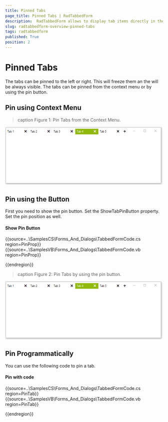 ```yaml
---
title: Pinned Tabs
page_title: Pinned Tabs | RadTabbedForm
description:  RadTabbedForm allows to display tab items directly in the title bar  
slug: radtabbedform-overview-pinned-tabs
tags: radtabbedform
published: True
position: 2
---
```



# Pinned Tabs

The tabs can be pinned to the left or right. This will freeze them an the will be always visible. The tabs can be pinned from the context menu or by using the pin button.

## Pin using Context Menu

>caption Figure 1: Pin Tabs from the Context Menu.

![radtabbedform-pinned-tabs001](images/radtabbedform-pinned-tabs001.gif)



## Pin using the Button

First you need to show the pin button. Set the ShowTabPinButton property. Set the pin position as well.

#### Show Pin Button

{{source=..\SamplesCS\Forms_And_Dialogs\TabbedFormCode.cs region=PinProp}} 
{{source=..\SamplesVB\Forms_And_Dialogs\TabbedFormCode.vb region=PinProp}} 

{{endregion}} 

>caption Figure 2: Pin Tabs by using the pin button.

![radtabbedform-pinned-tabs001](images/radtabbedform-pinned-tabs001.gif)


## Pin Programmatically

You can use the following code to pin a tab.

#### Pin with code


{{source=..\SamplesCS\Forms_And_Dialogs\TabbedFormCode.cs region=PinTab}} 
{{source=..\SamplesVB\Forms_And_Dialogs\TabbedFormCode.vb region=PinTab}} 

{{endregion}} 


